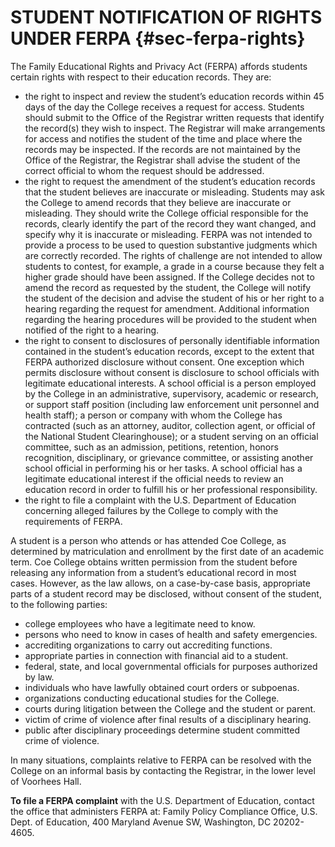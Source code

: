 # STUDENT NOTIFICATION OF RIGHTS UNDER FERPA {#sec-ferpa-rights}

The Family Educational Rights and Privacy Act (FERPA) affords students certain rights with respect to their education records. They are: 

- the right to inspect and review the student’s education records within 45 days of the day the College receives a request for access. Students should submit to the Office of the Registrar written requests that identify the record(s) they wish to inspect. The Registrar will make arrangements for access and notifies the student of the time and place where the records may be inspected. If the records are not maintained by the Office of the Registrar, the Registrar shall advise the student of the correct official to whom the request should be addressed. 
- the right to request the amendment of the student’s education records that the student believes are inaccurate or misleading. Students may ask the College to amend records that they believe are inaccurate or misleading. They should write the College official responsible for the records, clearly identify the part of the record they want changed, and specify why it is inaccurate or misleading. FERPA was not intended to provide a process to be used to question substantive judgments which are correctly recorded. The rights of challenge are not intended to allow students to contest, for example, a grade in a course because they felt a higher grade should have been assigned. If the College decides not to amend the record as requested by the student, the College will notify the student of the decision and advise the student of his or her right to a hearing regarding the request for amendment. Additional information regarding the hearing procedures will be provided to the student when notified of the right to a hearing. 
- the right to consent to disclosures of personally identifiable information contained in the student’s education records, except to the extent that FERPA authorized disclosure without consent. One exception which permits disclosure without consent is disclosure to school officials with legitimate educational interests. A school official is a person employed by the College in an administrative, supervisory, academic or research, or support staff position (including law enforcement unit personnel and health staff); a person or company with whom the College has contracted (such as an attorney, auditor, collection agent, or official of the National Student Clearinghouse); or a student serving on an official committee, such as an admission, petitions, retention, honors recognition, disciplinary, or grievance committee, or assisting another school official in performing his or her tasks. A school official has a legitimate educational interest if the official needs to review an education record in order to fulfill his or her professional responsibility.
- the right to file a complaint with the U.S. Department of Education concerning alleged failures by the College to comply with the requirements of FERPA. 

A student is a person who attends or has attended Coe College, as determined by matriculation and enrollment by the first date of an academic term. Coe College obtains written permission from the student before releasing any information from a student’s educational record in most cases.  However, as the law allows, on a case-by-case basis, appropriate parts of a student record may be disclosed, without consent of the student, to the following parties: 

- college employees who have a legitimate need to know. 
- persons who need to know in cases of health and safety emergencies. 
- accrediting organizations to carry out accrediting functions. 
- appropriate parties in connection with financial aid to a student. 
- federal, state, and local governmental officials for purposes authorized by law. 
- individuals who have lawfully obtained court orders or subpoenas. 
- organizations conducting educational studies for the College. 
- courts during litigation between the College and the student or parent.
- victim of crime of violence after final results of a disciplinary hearing. 
- public after disciplinary proceedings determine student committed crime of violence. 

In many situations, complaints relative to FERPA can be resolved with the College on an informal basis by contacting the Registrar, in the lower level of Voorhees Hall. 

**To file a FERPA complaint** with the U.S. Department of Education, contact the office that administers FERPA at: Family Policy Compliance Office, U.S. Dept. of Education, 400 Maryland Avenue SW, Washington, DC 20202-4605.
